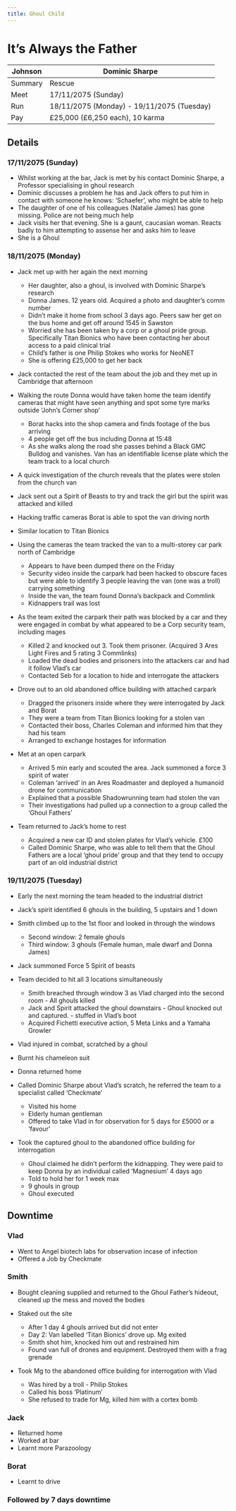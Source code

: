 ```yaml
---
title: Ghoul Child
---
```


# It’s Always the Father

| Johnson | Dominic Sharpe                             |
| ------- | ------------------------------------------ |
| Summary | Rescue                                     |
| Meet    | 17/11/2075 (Sunday)                        |
| Run     | 18/11/2075 (Monday) - 19/11/2075 (Tuesday) |
| Pay     | £25,000 (£6,250 each), 10 karma            |

## Details

### 17/11/2075 (Sunday)

- Whilst working at the bar, Jack is met by his contact Dominic Sharpe, a Professor specialising in ghoul research
- Dominic discusses a problem he has and Jack offers to put him in contact with someone he knows: ‘Schaefer’, who might be able to help
- The daughter of one of his colleagues (Natalie James) has gone missing. Police are not being much help
- Jack visits her that evening. She is a gaunt, caucasian woman. Reacts badly to him attempting to assense her and asks him to leave
- She is a Ghoul

### 18/11/2075 (Monday)

- Jack met up with her again the next morning
	- Her daughter, also a ghoul, is involved with Dominic Sharpe’s research
	- Donna James. 12 years old. Acquired a photo and daughter’s comm number
	- Didn’t make it home from school 3 days ago. Peers saw her get on the bus home and get off around 1545 in Sawston
	- Worried she has been taken by a corp or a ghoul pride group. Specifically Titan Bionics who have been contacting her about access to a paid clinical trial
	- Child’s father is one Philip Stokes who works for NeoNET
	- She is offering £25,000 to get her back

- Jack contacted the rest of the team about the job and they met up in Cambridge that afternoon
- Walking the route Donna would have taken home the team identify cameras that might have seen anything and spot some tyre marks outside ‘John’s Corner shop’
	- Borat hacks into the shop camera and finds footage of the bus arriving
	- 4 people get off the bus including Donna at 15:48
	- As she walks along the road she passes behind a Black GMC Bulldog and vanishes. Van has an identifiable license plate which the team track to a local church
- A quick investigation of the church reveals that the plates were stolen from the church van
- Jack sent out a Spirit of Beasts to try and track the girl but the spirit was attacked and killed
- Hacking traffic cameras Borat is able to spot the van driving north
- Similar location to Titan Bionics

- Using the cameras the team tracked the van to a multi-storey car park north of Cambridge
	- Appears to have been dumped there on the Friday
	- Security video inside the carpark had been hacked to obscure faces but were able to identify 3 people leaving the van (one was a troll) carrying something
	- Inside the van, the team found Donna’s backpack and Commlink
	- Kidnappers trail was lost

- As the team exited the carpark their path was blocked by a car and they were engaged in combat by what appeared to be a Corp security team, including mages
	- Killed 2 and knocked out 3. Took them prisoner. (Acquired 3 Ares Light Fires and 5 rating 3 Commlinks)
	- Loaded the dead bodies and prisoners into the attackers car and had it follow Vlad’s car
	- Contacted Seb for a location to hide and interrogate the attackers

- Drove out to an old abandoned office building with attached carpark
	- Dragged the prisoners inside where they were interrogated by Jack and Borat
	- They were a team from Titan Bionics looking for a stolen van
	- Contacted their boss, Charles Coleman and informed him that they had his team
	- Arranged to exchange hostages for information

- Met at an open carpark
	- Arrived 5 min early and scouted the area. Jack summoned a force 3 spirit of water
	- Coleman ‘arrived’ in an Ares Roadmaster and deployed a humanoid drone for communication
	- Explained that a possible Shadowrunning team had stolen the van
	- Their investigations had pulled up a connection to a group called the ‘Ghoul Fathers’

- Team returned to Jack’s home to rest
	- Acquired a new car ID and stolen plates for Vlad’s vehicle. £100
	- Called Dominic Sharpe, who was able to tell them that the Ghoul Fathers are a local ‘ghoul pride’ group and that they tend to occupy part of an old industrial district

### 19/11/2075 (Tuesday)

- Early the next morning the team headed to the industrial district
- Jack’s spirit identified 6 ghouls in the building, 5 upstairs and 1 down
- Smith climbed up to the 1st floor and looked in through the windows
	- Second window: 2 female ghouls
	- Third window: 3 ghouls (Female human, male dwarf and Donna James)
- Jack summoned Force 5 Spirit of beasts
- Team decided to hit all 3 locations simultaneously
	- Smith breached through window 3 as Vlad charged into the second room - All ghouls killed
	- Jack and Spirit attacked the ghoul downstairs - Ghoul knocked out and captured. - stuffed in Vlad’s boot
	- Acquired Fichetti executive action, 5 Meta Links and a Yamaha Growler

- Vlad injured in combat, scratched by a ghoul
- Burnt his chameleon suit

- Donna returned home

- Called Dominic Sharpe about Vlad’s scratch, he referred the team to a specialist called ‘Checkmate’
	- Visited his home
	- Elderly human gentleman
	- Offered to take Vlad in for observation for 5 days for £5000 or a ‘favour’

- Took the captured ghoul to the abandoned office building for interrogation
	- Ghoul claimed he didn’t perform the kidnapping. They were paid to keep Donna by an individual called ‘Magnesium’ 4 days ago
	- Told to hold her for 1 week max
	- 9 ghouls in group
	- Ghoul executed

## Downtime

### Vlad

- Went to Angel biotech labs for observation incase of infection
- Offered a Job by Checkmate

### Smith

- Bought cleaning supplied and returned to the Ghoul Father’s hideout, cleaned up the mess and moved the bodies
- Staked out the site
	- After 1 day 4 ghouls arrived  but did not enter
	- Day 2: Van labelled ‘Titan Bionics’ drove up. Mg exited
	- Smith shot him, knocked him out and restrained him
	- Found van full of drones and equipment. Destroyed them with a frag grenade

- Took Mg to the abandoned office building for interrogation with Vlad
	- Was hired by a troll - Philip Stokes
	- Called his boss ‘Platinum’
	- She refused to trade for Mg, killed him with a cortex bomb

### Jack

- Returned home
- Worked at bar
- Learnt more Parazoology

### Borat

- Learnt to drive

### Followed by 7 days downtime
